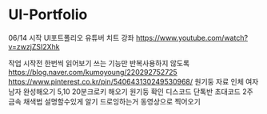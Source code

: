 # UI-Portfolio
06/14 시작 UI포트폴리오
유튜버 치트 강좌
https://www.youtube.com/watch?v=zwzjZSI2Xhk

작업 시작전 한번씩 읽어보기 
쓰는 기능만 반복사용하지 않도록
https://blog.naver.com/kumoyoung/220292752725
<br>
https://www.pinterest.co.kr/pin/540643130249530968/ 원기둥 자료 인체 여자남자 완성해오기
5,10 20분크로키 해오기 원기둥 확인
디스코드 단톡반 초대코드 2주
금속 채색법 설명할수있게 알기
드로잉하는거 동영상으로 찍어오기
